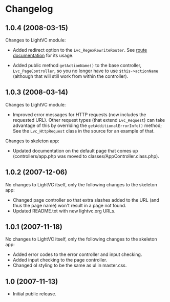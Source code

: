 Changelog
=========

1.0.4 (2008-03-15)
------------------

Changes to LightVC module:

* Added redirect option to the `Lvc_RegexRewriteRouter`.  See [route documentation](docs/user_guide/configuration/routes.md) for its usage.

* Added public method `getActionName()` to the base controller, `Lvc_PageController`, so you no longer have to use `$this->actionName` (although that will still work from within the controller).


1.0.3 (2008-03-14)
------------------

Changes to LightVC module:

* Improved error messages for HTTP requests (now includes the requested URL).  Other request types (that extend `Lvc_Request`) can take advantage of this by overriding the `getAdditionalErrorInfo()` method; See the `Lvc_HttpRequest` class in the source for an example of that.

Changes to skeleton app:

* Updated documentation on the default page that comes up (controllers/app.php was moved to classes/AppController.class.php).


1.0.2 (2007-12-06)
------------------

No changes to LightVC itself, only the following changes to the skeleton app:

* Changed page controller so that extra slashes added to the URL (and thus the page name) won't result in a page not found.
* Updated README.txt with new lightvc.org URLs.


1.0.1 (2007-11-18)
------------------

No changes to LightVC itself, only the following changes to the skeleton app:

* Added error codes to the error controller and input checking.
* Added input checking to the page controller.
* Changed ol styling to be the same as ul in master.css.


1.0 (2007-11-13)
----------------

* Initial public release.

